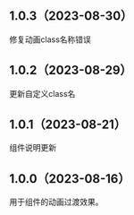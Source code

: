 ## 1.0.3（2023-08-30）
修复动画class名称错误
## 1.0.2（2023-08-29）
更新自定义class名
## 1.0.1（2023-08-21）
组件说明更新
## 1.0.0（2023-08-16）
用于组件的动画过渡效果。
